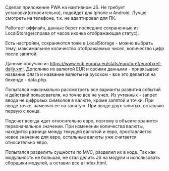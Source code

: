 Сделал приложение PWA на наитивном JS. Не требует установки(относительно), подойдет для Iphone и Android. Лучше смотреть на телефоне, т.к. не адаптировал для ПК.

Работает оффлайн, данные берет последние сохраненные из LocalStorage(справа от часов иконка отображающая статус).

Есть настройки, сохраняются тоже в LocalStorage - можно выбрать тему, максимальное количество отображаемых чисел, количество цифр после запятой.

Данные получаю из https://www.ecb.europa.eu/stats/eurofxref/eurofxref-daily.xml. Дополняю их валютой EUR и своими данными - привязываю название флага и название валюты на русском - все это делается на бекенде - data.php.

Попытался максимально рассмотреть все варианты развития событий и действий пользователя, но точно все не учел.
Из учтенных - запрет ввода не цифровых символов в валюте, кроме запятой и точки. При вводе точке, заменяю ее на запятую. При вводе двух запятых, оставляю первую с конца.

Подсчет всегда идет относительно евро, поэтому в объекте хранится первоначальное значении. При изменении количества валюты, находится разница между текущей валютой и евро, проставляется новое значение для евро, остальные валюты уже считается относительно евро.

Попытался разделить сущности по MVC, разделил их в коде. Так как модульность не большая, не стал делить JS на модули и использовать сборщики модулей, а оставил все в index.html.
